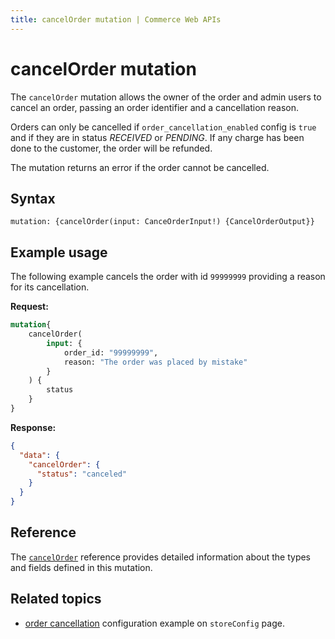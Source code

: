 ```yaml
---
title: cancelOrder mutation | Commerce Web APIs
---
```


# cancelOrder mutation

The `cancelOrder` mutation allows the owner of the order and admin users to cancel an order, passing an order identifier and a cancellation reason.

Orders can only be cancelled if `order_cancellation_enabled` config is `true` and if they are in status *RECEIVED* or *PENDING*. If any charge has been done to the customer, the order will be refunded.

The mutation returns an error if the order cannot be cancelled.

## Syntax

`mutation: {cancelOrder(input: CanceOrderInput!) {CancelOrderOutput}}`

## Example usage

The following example cancels the order with id `99999999` providing a reason for its cancellation.

**Request:**

```graphql
mutation{
    cancelOrder(
        input: {
            order_id: "99999999",
            reason: "The order was placed by mistake"
        }
    ) {
        status
    }
}
```

**Response:**

```json
{
  "data": {
    "cancelOrder": {
      "status": "canceled"
    }
  }
}
```

## Reference

The [`cancelOrder`](https://developer.adobe.com/commerce/webapi/graphql-api/index.html#mutation-cancelOrder) reference provides detailed information about the types and fields defined in this mutation.

## Related topics

-  [order cancellation](/src/pages/graphql/schema/store/queries/store-config.md#query-a-stores-order-cancellation-configuration) configuration example on `storeConfig` page.

